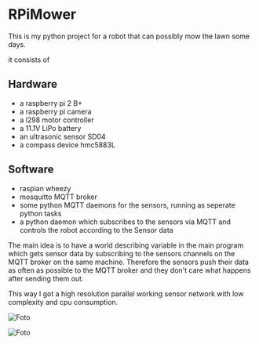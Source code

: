 # RPiMower

This is my python project for a robot that can possibly mow the lawn some days.

it consists of 

## Hardware
- a raspberry pi 2 B+
- a raspberry pi camera
- a l298 motor controller
- a 11.1V LiPo battery
- an ultrasonic sensor SD04
- a compass device hmc5883L


## Software
- raspian wheezy
- mosquitto MQTT broker
- some python MQTT daemons for the sensors, running as seperate python tasks
- a python daemon which subscribes to the sensors via MQTT and controls the robot according to the Sensor data

The main idea is to have a world describing variable in the main program which gets sensor data by subscribing to the sensors channels on the MQTT broker on the same machine. Therefore the sensors push their data as often as possible to the MQTT broker and they don't care what happens after sending them out. 

This way I got a high resolution parallel working sensor network with low complexity and cpu consumption.

![Foto](https://cloud.githubusercontent.com/assets/4056277/12776336/75598158-ca55-11e5-944a-5f90df71efbf.jpeg)

![Foto](https://cloud.githubusercontent.com/assets/4056277/12776681/59f1d674-ca58-11e5-9caf-0b18f567c870.jpeg)
